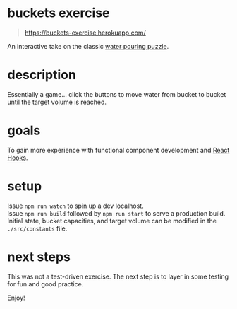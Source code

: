 buckets exercise
===
> https://buckets-exercise.herokuapp.com/</br>

An interactive take on the classic [water pouring puzzle](https://en.wikipedia.org/wiki/Water_pouring_puzzle).

description
===
Essentially a game... click the buttons to move water from bucket to bucket until the target volume is reached.

goals
===
To gain more experience with functional component development and [React Hooks](https://reactjs.org/docs/hooks-intro.html).

setup
===
Issue `npm run watch` to spin up a dev localhost.<br />
Issue `npm run build` followed by `npm run start` to serve a production build.<br />
Initial state, bucket capacities, and target volume can be modified in the `./src/constants` file.

next steps
===
This was not a test-driven exercise. The next step is to layer in some testing for fun and good practice.

Enjoy!
